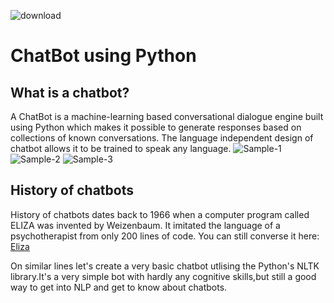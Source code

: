 
![download](https://user-images.githubusercontent.com/93142399/155870044-e0bc22ab-0749-41b3-a61d-0e51744df255.png)


# ChatBot using Python
## What is a chatbot?
A ChatBot is a machine-learning based conversational dialogue engine built using Python which makes it possible to generate responses based on collections of known conversations. The language independent design of chatbot allows it to be trained to speak any language.
![Sample-1](https://user-images.githubusercontent.com/93142399/155870341-35898c7b-78db-4d53-8c73-a41ce026d04a.PNG)
![Sample-2](https://user-images.githubusercontent.com/93142399/155870396-1161a42f-501c-4ff4-8e32-15965dc8125c.png)
![Sample-3](https://user-images.githubusercontent.com/93142399/155870469-4d2fccc9-d9c9-4732-8c40-8d8ba4b6b10b.png)

## History of chatbots
History of chatbots dates back to 1966 when a computer program called ELIZA was invented by Weizenbaum. It imitated the language of a psychotherapist from only 200 lines of code. You can still converse it here: [Eliza](https://psych.fullerton.edu/mbirnbaum/psych101/Eliza.htm?utm_source=ubisend.com&utm_medium=blog-link&utm_campaign=ubisend)

On similar lines let's create a very basic chatbot utlising the Python's NLTK library.It's a very simple bot with hardly any cognitive skills,but still a good way to get into NLP and get to know about chatbots.







